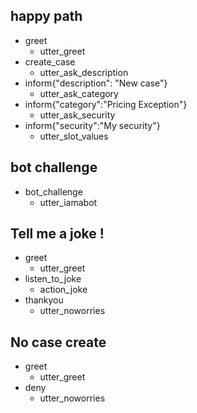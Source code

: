 ## happy path
* greet
    - utter_greet
* create_case
	- utter_ask_description
* inform{"description": "New case"}
	- utter_ask_category
* inform{"category":"Pricing Exception"}
	- utter_ask_security
* inform{"security":"My security"}
    - utter_slot_values

## bot challenge
* bot_challenge
  - utter_iamabot

## Tell me a joke !
* greet
    - utter_greet
* listen_to_joke
    - action_joke
* thankyou
    - utter_noworries

## No case create
* greet
    - utter_greet
* deny
    - utter_noworries
